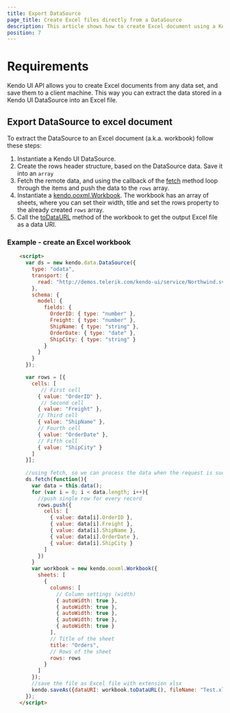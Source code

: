```yaml
---
title: Export DataSource
page_title: Create Excel files directly from a DataSource
description: This article shows how to create Excel document using a Kendo UI DataSource
position: 7
---
```


# Requirements

Kendo UI API allows you to create Excel documents from any data set, and save them to a client machine. This way you can extract the data stored in a Kendo UI DataSource into an Excel file.

## Export DataSource to excel document

To extract the DataSource to an Excel document (a.k.a. workbook) follow these steps:

1. Instantiate a Kendo UI DataSource.
2. Create the rows header structure, based on the DataSource data. Save it into an `array`
3. Fetch the remote data, and using the callback of the [fetch](api/javascript/data/datasource#methods-fetch) method loop through the items and push the data to the `rows` array. 
4. Instantiate a [kendo.ooxml.Workbook](/api/javascript/ooxml/workbook). The workbook has an array of sheets, where you can set their width, title and set the rows property to the already created `rows` array.
5. Call the [toDataURL](/api/javascript/ooxml/workbook#methods-toDataURL) method of the workbook to get the output Excel file as a data URI.

### Example - create an Excel workbook

```html
    <script>
      var ds = new kendo.data.DataSource({
        type: "odata",
        transport: {
          read: "http://demos.telerik.com/kendo-ui/service/Northwind.svc/Orders"
        },
        schema: {
          model: {
            fields: {
              OrderID: { type: "number" },
              Freight: { type: "number" },
              ShipName: { type: "string" },
              OrderDate: { type: "date" },
              ShipCity: { type: "string" }
            }
          }
        }
      });

      var rows = [{
        cells: [
           // First cell
          { value: "OrderID" },
           // Second cell
          { value: "Freight" },
          // Third cell
          { value: "ShipName" },
          // Fourth cell
          { value: "OrderDate" },
          // Fifth cell
          { value: "ShipCity" }
        ]
      }];
      
      //using fetch, so we can process the data when the request is successfully completed
      ds.fetch(function(){
        var data = this.data();
        for (var i = 0; i < data.length; i++){
          //push single row for every record
          rows.push({
            cells: [
              { value: data[i].OrderID },
              { value: data[i].Freight },
              { value: data[i].ShipName },
              { value: data[i].OrderDate },
              { value: data[i].ShipCity }
            ]
          }) 
        }
        var workbook = new kendo.ooxml.Workbook({
          sheets: [
            {
              columns: [
                // Column settings (width)
                { autoWidth: true },
                { autoWidth: true },
                { autoWidth: true },
                { autoWidth: true },
                { autoWidth: true }
              ],
              // Title of the sheet
              title: "Orders",
              // Rows of the sheet
              rows: rows
            }
          ]
        });
        //save the file as Excel file with extension xlsx
        kendo.saveAs({dataURI: workbook.toDataURL(), fileName: "Test.xlsx"});
      });
    </script>
```


